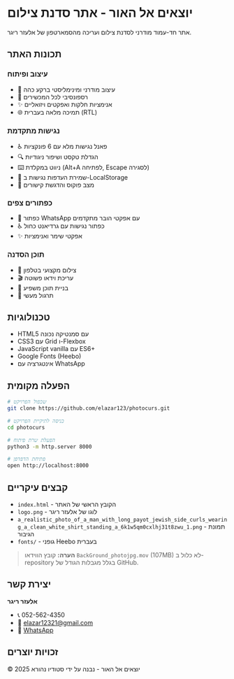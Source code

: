 # יוצאים אל האור - אתר סדנת צילום

אתר חד-עמוד מודרני לסדנת צילום ועריכה מהסמארטפון של אלעזר ריגר.

## תכונות האתר

### עיצוב ופיתוח
- 🎨 עיצוב מודרני ומינימליסטי ברקע כהה
- 📱 רספונסיבי לכל המכשירים
- ✨ אנימציות חלקות ואפקטים ויזואליים
- 🌐 תמיכה מלאה בעברית (RTL)

### נגישות מתקדמת
- ♿ פאנל נגישות מלא עם 6 פונקציות
- 🔍 הגדלת טקסט ושיפור ניגודיות
- ⌨️ ניווט במקלדת (Alt+A לפתיחה, Escape לסגירה)
- 💾 שמירת העדפות נגישות ב-LocalStorage
- 🎯 מצב פוקוס והדגשת קישורים

### כפתורים צפים
- 💬 כפתור WhatsApp עם אפקטי הובר מתקדמים
- ♿ כפתור נגישות עם גרדיאנט כחול
- ✨ אפקטי שימר ואנימציות

### תוכן הסדנה
- 📸 צילום מקצועי בטלפון
- 🎬 עריכת וידאו פשוטה
- 📝 בניית תוכן משפיע
- 🎯 תרגול מעשי

## טכנולוגיות

- HTML5 עם סמנטיקה נכונה
- CSS3 עם Grid ו-Flexbox
- JavaScript vanilla עם ES6+
- Google Fonts (Heebo)
- אינטגרציה עם WhatsApp

## הפעלה מקומית

```bash
# שכפול הפרויקט
git clone https://github.com/elazar123/photocurs.git

# כניסה לתיקיית הפרויקט
cd photocurs

# הפעלת שרת פיתוח
python3 -m http.server 8000

# פתיחת הדפדפן
open http://localhost:8000
```

## קבצים עיקריים

- `index.html` - הקובץ הראשי של האתר
- `logo.png` - לוגו של אלעזר ריגר
- `a_realistic_photo_of_a_man_with_long_payot_jewish_side_curls_wearing_a_clean_white_shirt_standing_a_6k1w5qm0cxlhj31t8zwu_1.png` - תמונת הגיבור
- `fonts/` - גופני Heebo בעברית

> **הערה:** קובץ הווידאו `BackGround_photojpg.mov` (107MB) לא כלול ב-repository בגלל מגבלות הגודל של GitHub.

## יצירת קשר

**אלעזר ריגר**
- 📞 052-562-4350
- 📧 elazar12321@gmail.com
- 💬 [WhatsApp](https://wa.me/972525624350)

## זכויות יוצרים

© 2025 יוצאים אל האור - נבנה על ידי סטודיו נהורא 